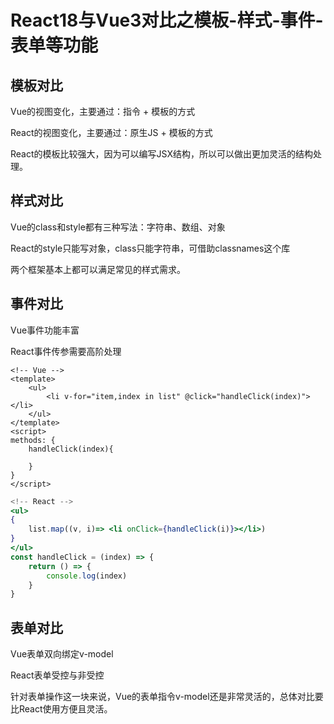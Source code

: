 # React18与Vue3对比之模板-样式-事件-表单等功能

## 模板对比

Vue的视图变化，主要通过：指令 + 模板的方式

React的视图变化，主要通过：原生JS + 模板的方式

React的模板比较强大，因为可以编写JSX结构，所以可以做出更加灵活的结构处理。

## 样式对比

Vue的class和style都有三种写法：字符串、数组、对象

React的style只能写对象，class只能字符串，可借助classnames这个库

两个框架基本上都可以满足常见的样式需求。

## 事件对比

Vue事件功能丰富

React事件传参需要高阶处理

```vue
<!-- Vue -->
<template>
    <ul>
        <li v-for="item,index in list" @click="handleClick(index)"></li>
    </ul>
</template>
<script>
methods: {
	handleClick(index){
	
    }
}
</script>
```

```jsx
<!-- React -->
<ul>
{ 
    list.map((v, i)=> <li onClick={handleClick(i)}></li>)
}
</ul>
const handleClick = (index) => {
    return () => {
        console.log(index)
    }    
}
```

## 表单对比

Vue表单双向绑定v-model

React表单受控与非受控

针对表单操作这一块来说，Vue的表单指令v-model还是非常灵活的，总体对比要比React使用方便且灵活。

